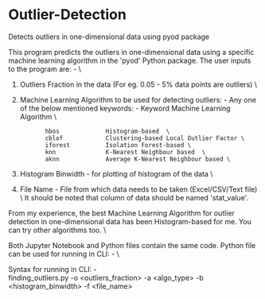 # Outlier-Detection
Detects outliers in one-dimensional data using pyod package

This program predicts the outliers in one-dimensional data using a specific machine learning algorithm in the 'pyod' Python package. The user inputs to the program are: - \

1) Outliers Fraction in the data (For eg. 0.05 - 5% data points are outliers) \
2) Machine Learning Algorithm to be used for detecting outliers: - Any one of the below mentioned keywords: -
              Keyword         Machine Learning Algorithm \
              
              hbos             Histogram-based  \       
              cblof            Clustering-based Local Outlier Factor \ 
              iforest          Isolation Forest-based \
              knn              K-Nearest Neighbour based  \ 
              aknn             Average K-Nearest Neighbour based \
              
3) Histogram Binwidth - for plotting of histogram of the data \
4) File Name - File from which data needs to be taken (Excel/CSV/Text file) \ 
               It should be noted that column of data should be named 'stat_value'.
               
 
From my experience, the best Machine Learning Algorithm for outlier detection in one-dimensional data has been Histogram-based for me. You can try other algorithms too. \

Both Jupyter Notebook and Python files contain the same code. Python file can be used for running in CLI: - \

Syntax for running in CLI: - \
finding_outliers.py -o <outliers_fraction> -a <algo_type> -b <histogram_binwidth> -f <file_name> 
